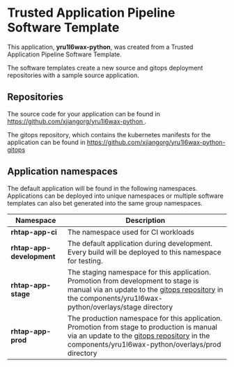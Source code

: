 # Trusted Application Pipeline Software Template

This application, **yru1l6wax-python**, was created from a Trusted Application Pipeline Software Template.

The software templates create a new source and gitops deployment repositories with a sample source application. 

## Repositories

The source code for your application can be found in [https://github.com/xjiangorg/yru1l6wax-python ](https://github.com/xjiangorg/yru1l6wax-python ).
 
The gitops repository, which contains the kubernetes manifests for the application can be found in 
[https://github.com/xjiangorg/yru1l6wax-python-gitops ](https://github.com/xjiangorg/yru1l6wax-python-gitops ) 

## Application namespaces 

The default application will be found in the following namespaces. Applications can be deployed into unique namespaces or multiple software templates can also bet generated into the same group namespaces.  

|  Namespace   |  Description   |  
| -------- | -------- |
| **rhtap-app-ci** | The namespace used for CI workloads |
| **rhtap-app-development** | The default application during development. Every build will be deployed to this namespace for testing. |
| **rhtap-app-stage** | The staging namespace for this application. Promotion from development to stage is manual via an update to the [gitops repository](https://github.com/xjiangorg/yru1l6wax-python-gitops ) in the components/yru1l6wax-python/overlays/stage directory |
| **rhtap-app-prod** | The production namespace for this application. Promotion from stage to production is manual via an update to the [gitops repository](https://github.com/xjiangorg/yru1l6wax-python-gitops ) in the components/yru1l6wax-python/overlays/prod directory |